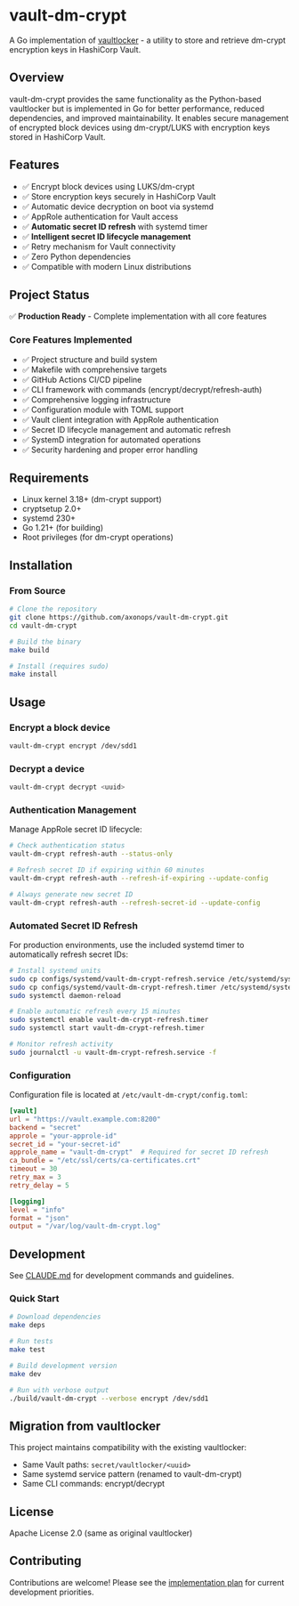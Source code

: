 # vault-dm-crypt

A Go implementation of [vaultlocker](https://github.com/openstack-charmers/vaultlocker) - a utility to store and
retrieve dm-crypt encryption keys in HashiCorp Vault.

## Overview

vault-dm-crypt provides the same functionality as the Python-based vaultlocker but is implemented in Go for better
performance, reduced dependencies, and improved maintainability. It enables secure management of encrypted block devices
using dm-crypt/LUKS with encryption keys stored in HashiCorp Vault.

## Features

- ✅ Encrypt block devices using LUKS/dm-crypt
- ✅ Store encryption keys securely in HashiCorp Vault
- ✅ Automatic device decryption on boot via systemd
- ✅ AppRole authentication for Vault access
- ✅ **Automatic secret ID refresh** with systemd timer
- ✅ **Intelligent secret ID lifecycle management**
- ✅ Retry mechanism for Vault connectivity
- ✅ Zero Python dependencies
- ✅ Compatible with modern Linux distributions

## Project Status

✅ **Production Ready** - Complete implementation with all core features

### Core Features Implemented

- ✅ Project structure and build system
- ✅ Makefile with comprehensive targets
- ✅ GitHub Actions CI/CD pipeline
- ✅ CLI framework with commands (encrypt/decrypt/refresh-auth)
- ✅ Comprehensive logging infrastructure
- ✅ Configuration module with TOML support
- ✅ Vault client integration with AppRole authentication
- ✅ Secret ID lifecycle management and automatic refresh
- ✅ SystemD integration for automated operations
- ✅ Security hardening and proper error handling

## Requirements

- Linux kernel 3.18+ (dm-crypt support)
- cryptsetup 2.0+
- systemd 230+
- Go 1.21+ (for building)
- Root privileges (for dm-crypt operations)

## Installation

### From Source

```bash
# Clone the repository
git clone https://github.com/axonops/vault-dm-crypt.git
cd vault-dm-crypt

# Build the binary
make build

# Install (requires sudo)
make install
```

## Usage

### Encrypt a block device

```bash
vault-dm-crypt encrypt /dev/sdd1
```

### Decrypt a device

```bash
vault-dm-crypt decrypt <uuid>
```

### Authentication Management

Manage AppRole secret ID lifecycle:

```bash
# Check authentication status
vault-dm-crypt refresh-auth --status-only

# Refresh secret ID if expiring within 60 minutes
vault-dm-crypt refresh-auth --refresh-if-expiring --update-config

# Always generate new secret ID
vault-dm-crypt refresh-auth --refresh-secret-id --update-config
```

### Automated Secret ID Refresh

For production environments, use the included systemd timer to automatically refresh secret IDs:

```bash
# Install systemd units
sudo cp configs/systemd/vault-dm-crypt-refresh.service /etc/systemd/system/
sudo cp configs/systemd/vault-dm-crypt-refresh.timer /etc/systemd/system/
sudo systemctl daemon-reload

# Enable automatic refresh every 15 minutes
sudo systemctl enable vault-dm-crypt-refresh.timer
sudo systemctl start vault-dm-crypt-refresh.timer

# Monitor refresh activity
sudo journalctl -u vault-dm-crypt-refresh.service -f
```

### Configuration

Configuration file is located at `/etc/vault-dm-crypt/config.toml`:

```toml
[vault]
url = "https://vault.example.com:8200"
backend = "secret"
approle = "your-approle-id"
secret_id = "your-secret-id"
approle_name = "vault-dm-crypt"  # Required for secret ID refresh
ca_bundle = "/etc/ssl/certs/ca-certificates.crt"
timeout = 30
retry_max = 3
retry_delay = 5

[logging]
level = "info"
format = "json"
output = "/var/log/vault-dm-crypt.log"
```

## Development

See [CLAUDE.md](CLAUDE.md) for development commands and guidelines.

### Quick Start

```bash
# Download dependencies
make deps

# Run tests
make test

# Build development version
make dev

# Run with verbose output
./build/vault-dm-crypt --verbose encrypt /dev/sdd1
```

## Migration from vaultlocker

This project maintains compatibility with the existing vaultlocker:

- Same Vault paths: `secret/vaultlocker/<uuid>`
- Same systemd service pattern (renamed to vault-dm-crypt)
- Same CLI commands: encrypt/decrypt

## License

Apache License 2.0 (same as original vaultlocker)

## Contributing

Contributions are welcome! Please see the [implementation plan](plans/PLAN.md) for current development priorities.
